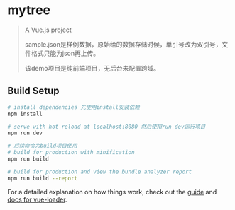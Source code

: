 # mytree

> A Vue.js project
>
> sample.json是样例数据，原始给的数据存储时候，单引号改为双引号，文件格式只能为json再上传。
>
> 该demo项目是纯前端项目，无后台未配置跨域。

## Build Setup

``` bash
# install dependencies 先使用install安装依赖
npm install

# serve with hot reload at localhost:8080 然后使用run dev运行项目
npm run dev

# 后续命令为build项目使用
# build for production with minification
npm run build

# build for production and view the bundle analyzer report
npm run build --report
```

For a detailed explanation on how things work, check out the [guide](http://vuejs-templates.github.io/webpack/) and [docs for vue-loader](http://vuejs.github.io/vue-loader).
